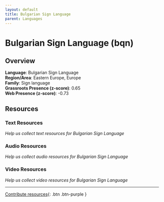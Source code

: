 ```yaml
---
layout: default
title: Bulgarian Sign Language
parent: Languages
---
```


# Bulgarian Sign Language (bqn)

## Overview

**Language**: Bulgarian Sign Language  
**Region/Area**: Eastern Europe, Europe  
**Family**: Sign language  
**Grassroots Presence (z-score)**: 0.65  
**Web Presence (z-score)**: -0.73  

## Resources

### Text Resources
*Help us collect text resources for Bulgarian Sign Language*

### Audio Resources
*Help us collect audio resources for Bulgarian Sign Language*

### Video Resources
*Help us collect video resources for Bulgarian Sign Language*

---

[Contribute resources](https://forms.office.com/e/1SfLJx3u1r){: .btn .btn-purple }
